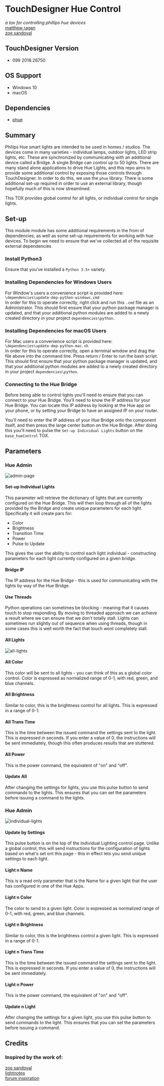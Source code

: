 # TouchDesigner Hue Control
*a tox for controlling phillips hue devices*  
[matthew ragan](matthewragan.com)  
[zoe sandoval](zoesandoval.com)

## TouchDesigner Version
* 099 2018.26750

## OS Support
* Windows 10
* macOS

## Dependencies
* [phue](https://github.com/studioimaginaire/phue)

## Summary
Philips Hue smart lights are intended to be used in homes / studios. The devices come in many varieties - individual lamps, outdoor lights, LED strip lights, etc. These are synchronized by communicating with an additional device called a Bridge. A single Bridge can control up to 50 lights. There are many stand alone applications to drive Hue Lights, and this repo aims to provide some additional control by exposing those controls through TouchDesigner. In order to do this, we use the `phue` library. There is some additional set-up required in order to use an external library, though hopefully much of this is now streamlined.

This TOX provides global control for all lights, or individual control for single lights.

## Set-up
This module module has some additional requirements in the from of dependencies, as well as some set-up requirements for working with hue devices. To begin we need to ensure that we've collected all of the requisite external dependencies

### Install Python3
Ensure that you've installed a `Python 3.5+` variety.

### Installing Dependencies for Windows Users
For Window's users a convenience script is provided here:  
`\dependencies\update-dep-python-windows.cmd`  
In order for this to operate correctly, right click and run this `.cmd` file as an Administrator. This should first ensure that your python package manager is updated, and that your additional python modules are added to a newly created directory in your project `dependencies\python`. 

### Installing Dependencies for macOS Users
For Mac users a convenience script is provided here:  
`\dependencies\update-dep-python-mac.sh`  
In order for this to operate correctly, open a terminal window and drag the file above into the command line. Press return / Enter to run the bash script. This should first ensure that your python package manager is updated, and that your additional python modules are added to a newly created directory in your project `dependencies\python`. 

### Connecting to the Hue Bridge
Before being able to control lights you'll need to ensure that you can connect to your Hue Bridge. You'll need to know the IP address for your Hue Bridge. You can locate this IP address by looking at the Hue app on your phone, or by setting your Bridge to have an assigned IP on your router.

You'll need to enter the IP address of your Hue Bridge onto the component itself, and then press the large center button on the Hue Bridge. After doing this you'll need to pulse the `Set-up Individual Lights` button on the `base_hueControl` TOX.

## Parameters

### Hue Admin
![admin-page](assets/admin.PNG)

#### Set-up Individual Lights
This parameter will retrieve the dictionary of lights that are currently configured on the Hue Bridge. This will then loop through all of the lights provided by the Bridge and create unique parameters for each light. Specifically it will create pars for:  
* Color
* Brightness
* Transition Time
* Power
* Pulse to Update

This gives the user the ability to control each light individual - constructing parameters for each light currently configured on a given bridge. 

#### Bridge IP
The IP address for the Hue Bridge - this is used for communicating with the lights by way of the Hue Bridge.

#### Use Threads
Python operations can sometimes be blocking - meaning that it causes touch to stop responding. By moving to threaded approach we can achieve a result where we can ensure that we don't totally stall. Lights can sometimes run slightly out of sequence when using threads, though in some cases this is well worth the fact that touch wont completely stall. 

#### All Lights
![all-lights](assets/all-lights.PNG)

#### All Color
This color will be sent to all lights - you can think of this as a global color control. Color is expressed as normalized range of 0-1, with red, green, and blue channels.

#### All Brightness
Similar to color, this is the brightness control for all lights. This is expressed in a range of 0-1.

#### All Trans Time
This is the time between the issued command the settings sent to the light. This is expressed in seconds. If you enter a value of 0, the instructions will be sent immediately, though this often produces results that are stuttered.

#### All Power
This is the power command, the equivalent of "on" and "off".

#### Update All
After changing the settings for lights, you use this pulse button to send commands to the lights. This ensures that you can set the parameters before issuing a command to the lights. 

### Hue Admin
![individual-lights](assets/individual-lights.PNG)

#### Update by Settings
This pulse button is on the top of the Individual Lighting control page. Unlike a global control, this will send instructions for the configuration of lights based on what's set ont this page - this in effect lets you send unique settings to each light.

#### Light n Name
This is a read only parameter that is the Name for a given light that the user has configured in one of the Hue Apps.

#### Light n Color
The color to send to a given light. Color is expressed as normalized range of 0-1, with red, green, and blue channels.

#### Light n Brightness
Similar to color, this is the brightness control a given light. This is expressed in a range of 0-1.

#### Light n Trans Time
This is the time between the issued command the settings sent to the light. This is expressed in seconds. If you enter a value of 0, the instructions will be sent immediately.

#### Light n Power
This is the power command, the equivalent of "on" and "off".

#### Update n Light
After changing the settings for a given light, you use this pulse button to send commands to the light. This ensures that you can set the parameters before issuing a command. 

## Credits
### Inspired by the work of:
[zoe sandoval](zoesandoval.com)  
[lightnotes](https://www.lightnotes.es/)  
[forum inspiration](https://www.derivative.ca/Forum/viewtopic.php?f=4&t=6131)